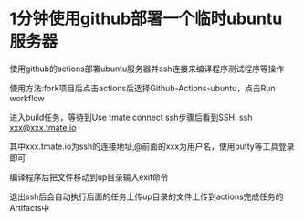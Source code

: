 # 1分钟使用github部署一个临时ubuntu服务器

使用github的actions部署ubuntu服务器并ssh连接来编译程序测试程序等操作

使用方法:fork项目后点击actions后选择Github-Actions-ubuntu，点击Run workflow

进入build任务，等待到Use tmate connect ssh步骤后看到SSH: ssh xxx@xxx.tmate.io

其中xxx.tmate.io为ssh的连接地址,@前面的xxx为用户名，使用putty等工具登录即可

编译程序后把文件移动到up目录输入exit命令

退出ssh后会自动执行后面的任务上传up目录的文件上传到actions完成任务的Artifacts中
